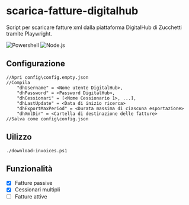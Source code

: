 # scarica-fatture-digitalhub
Script per scaricare fatture xml dalla piattaforma DigitalHub di Zucchetti tramite Playwright.

![Powershell](https://img.shields.io/badge/Powershell-5.1-blue)
![Node.js](https://img.shields.io/badge/Node.js-v22.14.0-blue)

## Configurazione
 
    //Apri config\config.empty.json
    //Compila
        "dhUsername" = <Nome utente DigitalHub>,
        "dhPassword" = <Password DigitalHub>,
        "dhCessionari" = [<Nome Cessionario 1>, ...],
        "dhLastUpdate" = <Data di inizio ricerca>
        "dhExportMaxPeriod" = <Durata massima di ciascuna esportazione>
        "dhXmlDir" = <Cartella di destinazione delle fatture>
    //Salva come config\config.json
    
## Uilizzo

    ./download-invoices.ps1

## Funzionalità

- [x] Fatture passive
- [x] Cessionari multipli
- [ ] Fatture attive